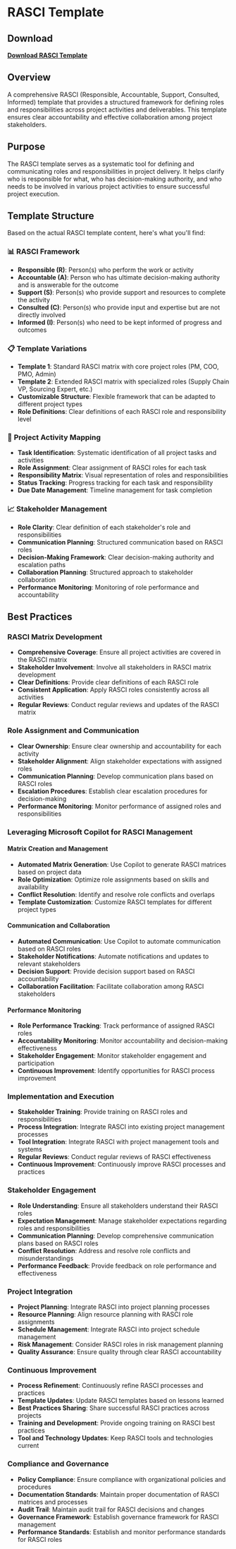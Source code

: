 # RASCI Template

## Download

**[Download RASCI Template](https://tinyurl.com/RASCITemp)**

## Overview

A comprehensive RASCI (Responsible, Accountable, Support, Consulted, Informed) template that provides a structured framework for defining roles and responsibilities across project activities and deliverables. This template ensures clear accountability and effective collaboration among project stakeholders.

## Purpose

The RASCI template serves as a systematic tool for defining and communicating roles and responsibilities in project delivery. It helps clarify who is responsible for what, who has decision-making authority, and who needs to be involved in various project activities to ensure successful project execution.

## Template Structure

Based on the actual RASCI template content, here's what you'll find:

### 📊 **RASCI Framework**
- **Responsible (R)**: Person(s) who perform the work or activity
- **Accountable (A)**: Person who has ultimate decision-making authority and is answerable for the outcome
- **Support (S)**: Person(s) who provide support and resources to complete the activity
- **Consulted (C)**: Person(s) who provide input and expertise but are not directly involved
- **Informed (I)**: Person(s) who need to be kept informed of progress and outcomes

### 📋 **Template Variations**
- **Template 1**: Standard RASCI matrix with core project roles (PM, COO, PMO, Admin)
- **Template 2**: Extended RASCI matrix with specialized roles (Supply Chain VP, Sourcing Expert, etc.)
- **Customizable Structure**: Flexible framework that can be adapted to different project types
- **Role Definitions**: Clear definitions of each RASCI role and responsibility level

### 🎯 **Project Activity Mapping**
- **Task Identification**: Systematic identification of all project tasks and activities
- **Role Assignment**: Clear assignment of RASCI roles for each task
- **Responsibility Matrix**: Visual representation of roles and responsibilities
- **Status Tracking**: Progress tracking for each task and responsibility
- **Due Date Management**: Timeline management for task completion

### 📈 **Stakeholder Management**
- **Role Clarity**: Clear definition of each stakeholder's role and responsibilities
- **Communication Planning**: Structured communication based on RASCI roles
- **Decision-Making Framework**: Clear decision-making authority and escalation paths
- **Collaboration Planning**: Structured approach to stakeholder collaboration
- **Performance Monitoring**: Monitoring of role performance and accountability

## Best Practices

### **RASCI Matrix Development**
- **Comprehensive Coverage**: Ensure all project activities are covered in the RASCI matrix
- **Stakeholder Involvement**: Involve all stakeholders in RASCI matrix development
- **Clear Definitions**: Provide clear definitions of each RASCI role
- **Consistent Application**: Apply RASCI roles consistently across all activities
- **Regular Reviews**: Conduct regular reviews and updates of the RASCI matrix

### **Role Assignment and Communication**
- **Clear Ownership**: Ensure clear ownership and accountability for each activity
- **Stakeholder Alignment**: Align stakeholder expectations with assigned roles
- **Communication Planning**: Develop communication plans based on RASCI roles
- **Escalation Procedures**: Establish clear escalation procedures for decision-making
- **Performance Monitoring**: Monitor performance of assigned roles and responsibilities

### **Leveraging Microsoft Copilot for RASCI Management**

#### **Matrix Creation and Management**
- **Automated Matrix Generation**: Use Copilot to generate RASCI matrices based on project data
- **Role Optimization**: Optimize role assignments based on skills and availability
- **Conflict Resolution**: Identify and resolve role conflicts and overlaps
- **Template Customization**: Customize RASCI templates for different project types

#### **Communication and Collaboration**
- **Automated Communication**: Use Copilot to automate communication based on RASCI roles
- **Stakeholder Notifications**: Automate notifications and updates to relevant stakeholders
- **Decision Support**: Provide decision support based on RASCI accountability
- **Collaboration Facilitation**: Facilitate collaboration among RASCI stakeholders

#### **Performance Monitoring**
- **Role Performance Tracking**: Track performance of assigned RASCI roles
- **Accountability Monitoring**: Monitor accountability and decision-making effectiveness
- **Stakeholder Engagement**: Monitor stakeholder engagement and participation
- **Continuous Improvement**: Identify opportunities for RASCI process improvement

### **Implementation and Execution**
- **Stakeholder Training**: Provide training on RASCI roles and responsibilities
- **Process Integration**: Integrate RASCI into existing project management processes
- **Tool Integration**: Integrate RASCI with project management tools and systems
- **Regular Reviews**: Conduct regular reviews of RASCI effectiveness
- **Continuous Improvement**: Continuously improve RASCI processes and practices

### **Stakeholder Engagement**
- **Role Understanding**: Ensure all stakeholders understand their RASCI roles
- **Expectation Management**: Manage stakeholder expectations regarding roles and responsibilities
- **Communication Planning**: Develop comprehensive communication plans based on RASCI roles
- **Conflict Resolution**: Address and resolve role conflicts and misunderstandings
- **Performance Feedback**: Provide feedback on role performance and effectiveness

### **Project Integration**
- **Project Planning**: Integrate RASCI into project planning processes
- **Resource Planning**: Align resource planning with RASCI role assignments
- **Schedule Management**: Integrate RASCI into project schedule management
- **Risk Management**: Consider RASCI roles in risk management planning
- **Quality Assurance**: Ensure quality through clear RASCI accountability

### **Continuous Improvement**
- **Process Refinement**: Continuously refine RASCI processes and practices
- **Template Updates**: Update RASCI templates based on lessons learned
- **Best Practices Sharing**: Share successful RASCI practices across projects
- **Training and Development**: Provide ongoing training on RASCI best practices
- **Tool and Technology Updates**: Keep RASCI tools and technologies current

### **Compliance and Governance**
- **Policy Compliance**: Ensure compliance with organizational policies and procedures
- **Documentation Standards**: Maintain proper documentation of RASCI matrices and processes
- **Audit Trail**: Maintain audit trail for RASCI decisions and changes
- **Governance Framework**: Establish governance framework for RASCI management
- **Performance Standards**: Establish and monitor performance standards for RASCI roles
